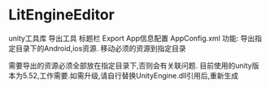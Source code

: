 # LitEngineEditor
unity工具库
导出工具
标题栏 Export
App信息配置 AppConfig.xml
功能:
导出指定目录下的Android,ios资源.
移动必须的资源到指定目录

需要导出的资源必须全部放在指定目录下,否则会有关联问题.
目前使用的unity版本为5.52,工作需要.如需升级,请自行替换UnityEngine.dll引用后,重新生成